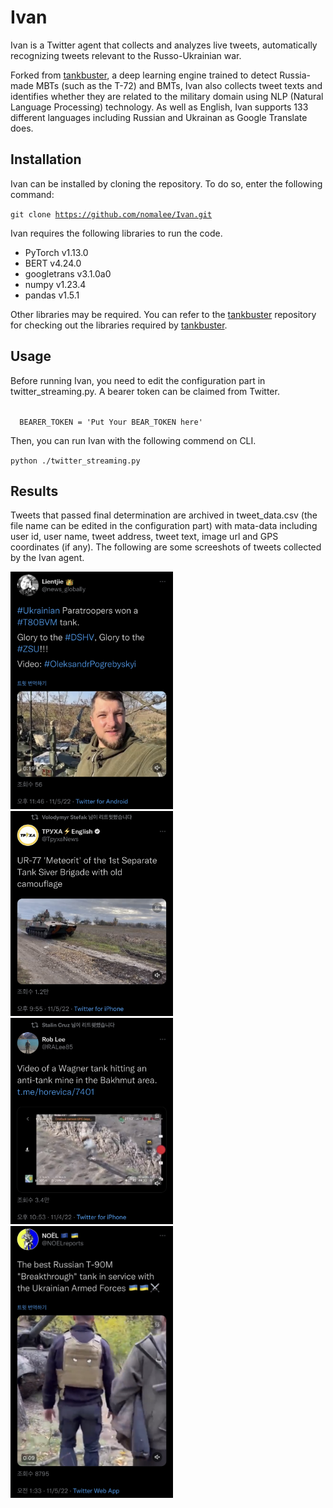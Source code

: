 # Ivan

Ivan is a Twitter agent that collects and analyzes live tweets, automatically recognizing tweets relevant to the Russo-Ukrainian war.

Forked from [tankbuster](https://github.com/thiippal/tankbuster), a deep learning engine trained to detect Russia-made MBTs (such as the T-72) and BMTs, Ivan also collects tweet texts and identifies whether they are related to the military domain using NLP (Natural Language Processing) technology. As well as English, Ivan supports 133 different languages including Russian and Ukrainan as Google Translate does.

## Installation

Ivan can be installed by cloning the repository. To do so, enter the following command:

<code>git clone https://github.com/nomalee/Ivan.git</code>

Ivan requires the following libraries to run the code.

- PyTorch v1.13.0
- BERT v4.24.0
- googletrans v3.1.0a0
- numpy v1.23.4
- pandas v1.5.1

Other libraries may be required. You can refer to the [tankbuster](https://github.com/thiippal/tankbuster) repository for checking out the libraries required by [tankbuster](https://github.com/thiippal/tankbuster).

## Usage

Before running Ivan, you need to edit the configuration part in twitter_streaming.py. A bearer token can be claimed from Twitter.

<code>
  BEARER_TOKEN = 'Put Your BEAR_TOKEN here'
</code>

Then, you can run Ivan with the following commend on CLI.

<code>python ./twitter_streaming.py</code>

## Results

Tweets that passed final determination are archived in tweet_data.csv (the file name can be edited in the configuration part) with mata-data including user id, user name, tweet address, tweet text, image url and GPS coordinates (if any). The following are some screeshots of tweets collected by the Ivan agent.

<img src="https://github.com/nomalee/Ivan/blob/master/images/IMG_6611.jpg" width="260">

<img src="https://github.com/nomalee/Ivan/blob/master/images/IMG_6613.jpg" width="260">

<img src="https://github.com/nomalee/Ivan/blob/master/images/IMG_6615.jpg" width="260">

<img src="https://github.com/nomalee/Ivan/blob/master/images/IMG_6617.jpg" width="260">
